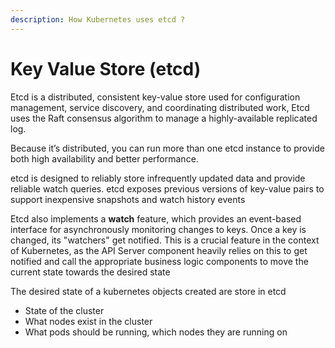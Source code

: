 ```yaml
---
description: How Kubernetes uses etcd ?
---
```


# Key Value Store \(etcd\)

Etcd is a distributed, consistent key-value store used for configuration management, service discovery, and coordinating distributed work, Etcd uses the Raft consensus algorithm to manage a highly-available replicated log.

Because it’s distributed, you can run more than one etcd instance to provide both high availability and better performance.

etcd is designed to reliably store infrequently updated data and provide reliable watch queries. etcd exposes previous versions of key-value pairs to support inexpensive snapshots and watch history events

Etcd also implements a **watch** feature, which provides an event-based interface for asynchronously monitoring changes to keys. Once a key is changed, its "watchers" get notified. This is a crucial feature in the context of Kubernetes, as the API Server component heavily relies on this to get notified and call the appropriate business logic components to move the current state towards the desired state

The desired state of a kubernetes objects created are store in etcd

* State of the cluster
* What nodes exist in the cluster
* What pods should be running, which nodes they are running on

